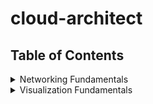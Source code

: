 # cloud-architect

## Table of Contents
<details>
<summary>Networking Fundamentals</summary>

- [IP Addresses](docs/networking-fundamentals/ip-addresses.md)
- [Supernetting and Combining Networks](docs/networking-fundamentals/supernetting-and-combining-networks.md)


</details>

<details>
<summary>Visualization Fundamentals</summary>

- [What are APIs](docs/day2/api.md)


</details>
